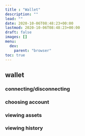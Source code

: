 ```yaml
---
title : "Wallet"
description: ""
lead: ""
date: 2020-10-06T08:48:23+00:00
lastmod: 2020-10-06T08:48:23+00:00
draft: false
images: []
menu:
  dev:
    parent: "browser"
toc: true
---
```


## wallet
### connecting/disconnecting
### choosing account
### viewing assets
### viewing history
